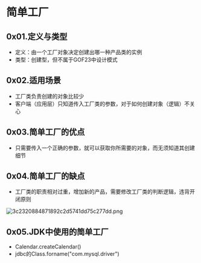 # 简单工厂

## 0x01.定义与类型

- 定义：由一个工厂对象决定创建出哪一种产品类的实例
- 类型：创建型，但不属于GOF23中设计模式

## 0x02.适用场景

- 工厂类负责创建的对象比较少
- 客户端（应用层）只知道传入工厂类的参数，对于如何创建对象（逻辑）不关心

## 0x03.简单工厂的优点

- 只需要传入一个正确的参数，就可以获取你所需要的对象，而无须知道其创建细节

## 0x04.简单工厂的缺点

- 工厂类的职责相对过重，增加新的产品，需要修改工厂类的判断逻辑，违背开闭原则

![3c2320884871892c2d5741dd75c277dd.png](en-resource://database/1473:1)

## 0x05.JDK中使用的简单工厂

- Calendar.createCalendar()
- jdbc的Class.forname("com.mysql.driver")